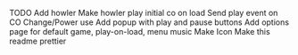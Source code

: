 TODO
Add howler
Make howler play initial co on load
Send play event on CO Change/Power use
Add popup with play and pause buttons
Add options page for default game, play-on-load, menu music
Make Icon
Make this readme prettier
